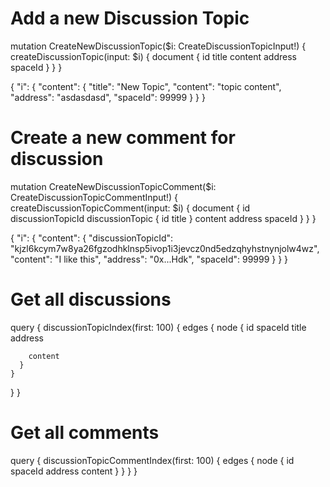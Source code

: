 # Add a new Discussion Topic

mutation CreateNewDiscussionTopic($i: CreateDiscussionTopicInput!) {
createDiscussionTopic(input: $i) {
document {
id
title
content
address
spaceId
}
}
}

{
"i": {
"content": {
"title": "New Topic",
"content": "topic content",
"address": "asdasdasd",
"spaceId": 99999
}
}
}

# Create a new comment for discussion

mutation CreateNewDiscussionTopicComment($i: CreateDiscussionTopicCommentInput!) {
createDiscussionTopicComment(input: $i) {
document {
id
discussionTopicId
discussionTopic {
id
title
}
content
address
spaceId
}
}
}

{
"i": {
"content": {
"discussionTopicId": "kjzl6kcym7w8ya26fgzodhklnsp5ivop1i3jevcz0nd5edzqhyhstnynjolw4wz",
"content": "I like this",
"address": "0x...Hdk",
"spaceId": 99999
}
}
}

# Get all discussions

query {
discussionTopicIndex(first: 100) {
edges {
node {
id
spaceId
title
address

        content
      }
    }

}
}

# Get all comments

query {
discussionTopicCommentIndex(first: 100) {
edges {
node {
id
spaceId
address
content
}
}
}
}
